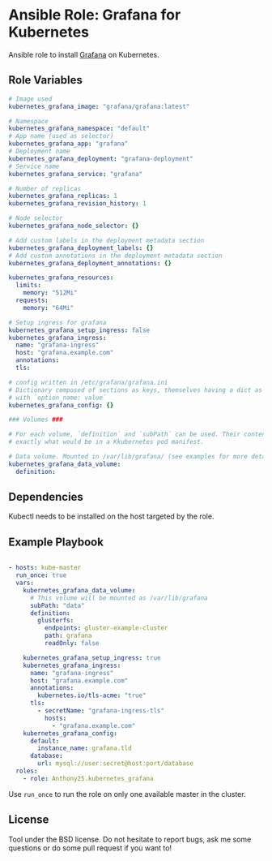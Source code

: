 Ansible Role: Grafana for Kubernetes
===================================

Ansible role to install [Grafana](https://grafana.com/) on Kubernetes.

Role Variables
--------------

```yaml
# Image used
kubernetes_grafana_image: "grafana/grafana:latest"

# Namespace
kubernetes_grafana_namespace: "default"
# App name (used as selector)
kubernetes_grafana_app: "grafana"
# Deployment name
kubernetes_grafana_deployment: "grafana-deployment"
# Service name
kubernetes_grafana_service: "grafana"

# Number of replicas
kubernetes_grafana_replicas: 1
kubernetes_grafana_revision_history: 1

# Node selector
kubernetes_grafana_node_selector: {}

# Add custom labels in the deployment metadata section
kubernetes_grafana_deployment_labels: {}
# Add custom annotations in the deployment metadata section
kubernetes_grafana_deployment_annotations: {}

kubernetes_grafana_resources:
  limits:
    memory: "512Mi"
  requests:
    memory: "64Mi"

# Setup ingress for grafana
kubernetes_grafana_setup_ingress: false
kubernetes_grafana_ingress:
  name: "grafana-ingress"
  host: "grafana.example.com"
  annotations:
  tls:

# config written in /etc/grafana/grafana.ini
# Dictionary composed of sections as keys, themselves having a dict as value
# with `option_name: value`
kubernetes_grafana_config: {}

### Volumes ###

# For each volume, `definition` and `subPath` can be used. Their content is
# exactly what would be in a Kkubernetes pod manifest.

# Data volume. Mounted in /var/lib/grafana/ (see examples for more details)
kubernetes_grafana_data_volume:
  definition:
```

Dependencies
------------

Kubectl needs to be installed on the host targeted by the role.


Example Playbook
----------------

```yaml

- hosts: kube-master
  run_once: true
  vars:
    kubernetes_grafana_data_volume:
      # This volume will be mounted as /var/lib/grafana
      subPath: "data"
      definition:
        glusterfs:
          endpoints: gluster-example-cluster
          path: grafana
          readOnly: false

    kubernetes_grafana_setup_ingress: true
    kubernetes_grafana_ingress:
      name: "grafana-ingress"
      host: "grafana.example.com"
      annotations:
        kubernetes.io/tls-acme: "true"
      tls:
        - secretName: "grafana-ingress-tls"
          hosts:
            - "grafana.example.com"
    kubernetes_grafana_config:
      default:
        instance_name: grafana.tld
      database:
        url: mysql://user:secret@host:port/database
  roles:
    - role: Anthony25.kubernetes_grafana
```

Use `run_once` to run the role on only one available master in the cluster.

License
-------

Tool under the BSD license. Do not hesitate to report bugs, ask me some
questions or do some pull request if you want to!
